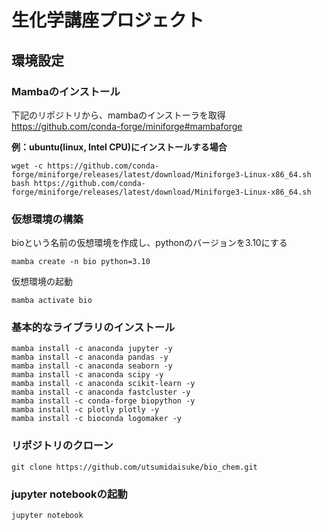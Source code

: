 # 生化学講座プロジェクト

## 環境設定

### Mambaのインストール
下記のリポジトリから、mambaのインストーラを取得<br>
https://github.com/conda-forge/miniforge#mambaforge

**例：ubuntu(linux, Intel CPU)にインストールする場合**<br>
```
wget -c https://github.com/conda-forge/miniforge/releases/latest/download/Miniforge3-Linux-x86_64.sh
bash https://github.com/conda-forge/miniforge/releases/latest/download/Miniforge3-Linux-x86_64.sh
```

### 仮想環境の構築
bioという名前の仮想環境を作成し、pythonのバージョンを3.10にする
```
mamba create -n bio python=3.10
```
仮想環境の起動
```
mamba activate bio
```

### 基本的なライブラリのインストール
```
mamba install -c anaconda jupyter -y
mamba install -c anaconda pandas -y
mamba install -c anaconda seaborn -y
mamba install -c anaconda scipy -y
mamba install -c anaconda scikit-learn -y
mamba install -c anaconda fastcluster -y
mamba install -c conda-forge biopython -y
mamba install -c plotly plotly -y
mamba install -c bioconda logomaker -y
```

### リポジトリのクローン
```
git clone https://github.com/utsumidaisuke/bio_chem.git
```

### jupyter notebookの起動
```
jupyter notebook
```
